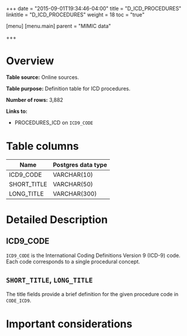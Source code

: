 +++
date = "2015-09-01T19:34:46-04:00"
title = "D_ICD_PROCEDURES"
linktitle = "D_ICD_PROCEDURES"
weight = 18
toc = "true"

[menu]
  [menu.main]
    parent = "MIMIC data"

+++

# Overview

**Table source:** Online sources.

**Table purpose:** Definition table for ICD procedures.

**Number of rows:** 3,882

**Links to:** 

* PROCEDURES_ICD on `ICD9_CODE`

# Table columns

Name | Postgres data type 
---- | ---- 
ICD9\_CODE | VARCHAR(10)
SHORT\_TITLE | VARCHAR(50) 
LONG\_TITLE | VARCHAR(300)
	
# Detailed Description

## ICD9_CODE

`ICD9_CODE` is the International Coding Definitions Version 9 (ICD-9) code. Each code corresponds to a single procedural concept.

## `SHORT_TITLE`, `LONG_TITLE`

The title fields provide a brief definition for the given procedure code in `CODE_ICD9`.

# Important considerations
